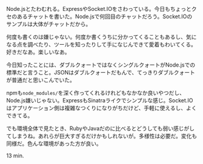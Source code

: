 Node.jsとたわむれる。ExpressやSocket.IOをさわっている。今日もちょっとクセのあるチャットを書いた。Node.jsで何回目のチャットだろう。Socket.IOのサンプルは大体がチャットだから。

何度も書くのは嫌じゃない。何度か書くうちに分かってくることもあるし、気になる点を調べたり、ツールを知ったりして手になじんできて愛着もわいてくる。好きだなあ。楽しいなあ。

今日知ったことには、ダブルクォートではなくシングルクォートがNode.jsでの標準だと言うこと。JSONはダブルクォートだもんで、てっきりダブルクォートが普通だと思いこんでいた。

npmも`node_modules/`を深く作ってくれるけれどもなかなか良いやつだし、Node.js嫌いじゃない。ExpressもSinatraライクでシンプルな感じ。Socket.IOはアプリケーション側は複雑なつくりになりがちだけど、手軽に使えるし、よくできてる。

でも環境全体で見たとき、RubyやJavaだのに比べるとどうしても弱い感じがしてしまうね。あれらが巨大すぎるだけかもしれないが。多様性は必要だ。変化も同様だ。色んな環境があった方が良い。

13 min.
